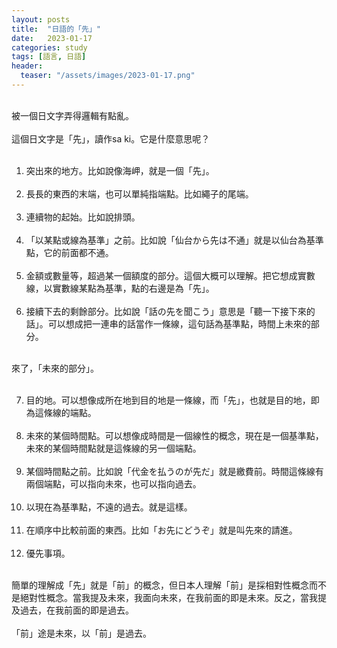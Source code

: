 ```yaml
---
layout: posts
title:  "日語的「先」"
date:   2023-01-17
categories: study
tags: [語言, 日語]
header: 
  teaser: "/assets/images/2023-01-17.png"
---
```

<br>
被一個日文字弄得邏輯有點亂。<br><br>
這個日文字是「先」，讀作sa ki。它是什麼意思呢？<br><br>

1. 突出來的地方。比如說像海岬，就是一個「先」。<br><br>
2. 長長的東西的末端，也可以單純指端點。比如繩子的尾端。<br><br>
3. 連續物的起始。比如說排頭。<br><br>
4. 「以某點或線為基準」之前。比如說「仙台から先は不通」就是以仙台為基準點，它的前面都不通。<br><br>
5. 金額或數量等，超過某一個額度的部分。這個大概可以理解。把它想成實數線，以實數線某點為基準，點的右邊是為「先」。<br><br>
6. 接續下去的剩餘部分。比如說「話の先を聞こう」意思是「聽一下接下來的話」。可以想成把一連串的話當作一條線，這句話為基準點，時間上未來的部分。<br><br>

來了，「未來的部分」。<br><br>

7. 目的地。可以想像成所在地到目的地是一條線，而「先」，也就是目的地，即為這條線的端點。<br><br>
8. 未來的某個時間點。可以想像成時間是一個線性的概念，現在是一個基準點，未來的某個時間點就是這條線的另一個端點。<br><br>
9. 某個時間點之前。比如說「代金を払うのが先だ」就是繳費前。時間這條線有兩個端點，可以指向未來，也可以指向過去。<br><br>
10. 以現在為基準點，不遠的過去。就是這樣。<br><br>
11. 在順序中比較前面的東西。比如「お先にどうぞ」就是叫先來的請進。<br><br>
12. 優先事項。<br><br>

簡單的理解成「先」就是「前」的概念，但日本人理解「前」是採相對性概念而不是絕對性概念。當我提及未來，我面向未來，在我前面的即是未來。反之，當我提及過去，在我前面的即是過去。<br><br>
「前」途是未來，以「前」是過去。<br><br>